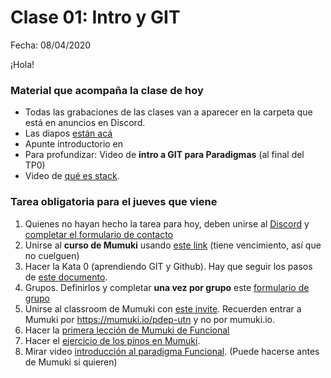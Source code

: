 # Clase 01: Intro y GIT

Fecha: 08/04/2020

¡Hola!

### Material que acompaña la clase de hoy

* Todas las grabaciones de las clases van a aparecer en la carpeta que está en anuncios en Discord. 
* Las diapos [están acá](https://docs.google.com/presentation/d/1nhDXAcLihYw9qfvMH_A7lRUmieZJawzv7yDSJsAwkME/edit?usp=sharing)
* Apunte introductorio en 
* Para profundizar: Video de **intro a GIT para Paradigmas** (al final del TP0)
* Video de [qué es stack](https://www.youtube.com/watch?v=FCwwOM_7jZo).

### Tarea obligatoria para el jueves que viene

1. Quienes no hayan hecho la tarea para hoy, deben unirse al [Discord](https://discord.gg/XeK7k9hwwg) y [completar el formulario de contacto](https://docs.google.com/forms/d/e/1FAIpQLScmQGCDNKK57S7pwONA5JD5F7jt5Am0CTvgOVbTTxHE_8mzOw/viewform)
2. Unirse al **curso de Mumuki** usando [este link](https://mumuki.io/pdep-utn/join/6_FJ7Q) (tiene vencimiento, así que no cuelguen)
3. Hacer la Kata 0 (aprendiendo GIT y Github). Hay que seguir los pasos de [este documento](https://docs.google.com/document/d/120KYLdaCWBydd2CZ5mYfwU2I5G1GbfwntOKqbOxvwbM/edit?usp=sharing).
4. Grupos. Definirlos y completar **una vez por grupo** este [formulario de grupo](https://docs.google.com/forms/d/e/1FAIpQLSfWruzhTcWaHexfOQ_DDsFkNKCIbNLpvZTS28kYYPC98HIyEA/viewform)
5. Unirse al classroom de Mumuki con [este invite](https://mumuki.io/pdep-utn/join/6_FJ7Q). Recuerden entrar a Mumuki por https://mumuki.io/pdep-utn y no por mumuki.io.
6. Hacer la [primera lección de Mumuki de Funcional](https://mumuki.io/pdep-utn/lessons/688-programacion-funcional-valores-y-funciones)  
7. Hacer el [ejercicio de los pinos en Mumuki](https://mumuki.io/pdep-utn/exercises/9207-programacion-funcional-practica-valores-y-funciones-pinos). 
8. Mirar video [introducción al paradigma Funcional](https://www.youtube.com/watch?v=ypPigrP7XXs). (Puede hacerse antes de Mumuki si quieren) 


